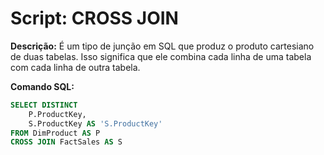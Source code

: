 # Script: CROSS JOIN

**Descrição:** É um tipo de junção em SQL que produz o produto cartesiano de duas tabelas. Isso significa que ele combina cada linha de uma tabela com cada linha de outra tabela.

**Comando SQL:**
```SQL
SELECT DISTINCT
	P.ProductKey,
	S.ProductKey AS 'S.ProductKey'
FROM DimProduct AS P
CROSS JOIN FactSales AS S

